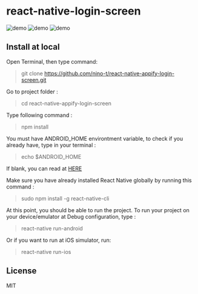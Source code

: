 # react-native-login-screen
![demo](https://github.com/nino-t/react-native-appify-login-screen/blob/master/demo/1.jpg)
![demo](https://github.com/nino-t/react-native-appify-login-screen/blob/master/demo/2.jpg)
![demo](https://github.com/nino-t/react-native-appify-login-screen/blob/master/demo/3.jpg)

## Install at local
Open Terminal, then type command:  
> git clone https://github.com/nino-t/react-native-appify-login-screen.git

Go to project folder :
> cd react-native-appify-login-screen

Type following command :  
> npm install  

You must have ANDROID_HOME environtment variable, to check if you already have, type in your terminal :  
> echo $ANDROID_HOME  

If blank, you can read at [HERE](https://goo.gl/XSBmwE)  

Make sure you have already installed React Native globally by running this command :  
> sudo npm install -g react-native-cli

At this point, you should be able to run the project.
To run your project on your device/emulator at Debug configuration, type :
> react-native run-android

Or if you want to run at iOS simulator, run:  
> react-native run-ios
 
## License
MIT